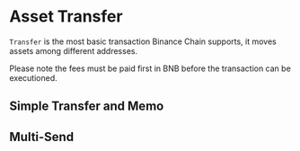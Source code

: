 # Asset Transfer

`Transfer` is the most basic transaction Binance Chain supports, it moves assets among different addresses.

Please note the fees must be paid first in BNB before the transaction can be executioned.


## Simple Transfer and Memo



## Multi-Send